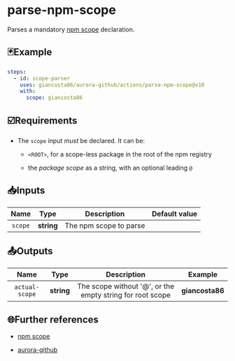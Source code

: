 # parse-npm-scope

Parses a mandatory [npm scope](https://docs.npmjs.com/cli/v10/using-npm/scope) declaration.

## 🃏Example

```yaml
steps:
  - id: scope-parser
    uses: giancosta86/aurora-github/actions/parse-npm-scope@v10
    with:
      scope: giancosta86
```

## ☑️Requirements

- The `scope` input _must_ be declared. It can be:

  - `<ROOT>`, for a scope-less package in the root of the npm registry

  - the _package scope_ as a string, with an optional leading `@`

## 📥Inputs

|  Name   |    Type    |      Description       | Default value |
| :-----: | :--------: | :--------------------: | :-----------: |
| `scope` | **string** | The npm scope to parse |               |

## 📤Outputs

|      Name      |    Type    |                        Description                        |     Example     |
| :------------: | :--------: | :-------------------------------------------------------: | :-------------: |
| `actual-scope` | **string** | The scope without '@', or the empty string for root scope | **giancosta86** |

## 🌐Further references

- [npm scope](https://docs.npmjs.com/cli/v10/using-npm/scope)

- [aurora-github](../../README.md)
